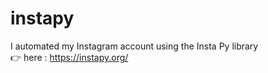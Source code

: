 # instapy
I automated my Instagram account using the Insta Py library<br>
👉 here : https://instapy.org/
